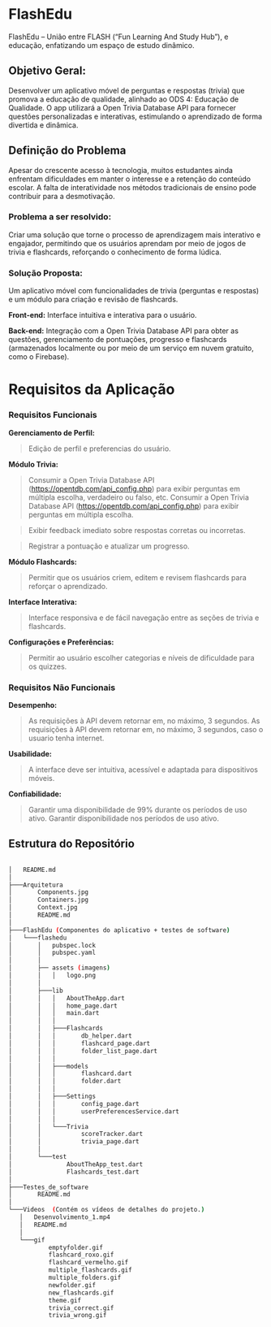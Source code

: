# FlashEdu
 FlashEdu – União entre FLASH (“Fun Learning And Study Hub”), e educação, enfatizando um espaço de estudo dinâmico.
 
 
 ## Objetivo Geral:
 Desenvolver um aplicativo móvel de perguntas e respostas (trivia) que promova a educação de qualidade, alinhado ao ODS 4: Educação de Qualidade. O app utilizará a Open Trivia Database API para fornecer questões personalizadas e interativas, estimulando o aprendizado de forma divertida e dinâmica.
 
 
 ## Definição do Problema
 Apesar do crescente acesso à tecnologia, muitos estudantes ainda enfrentam dificuldades em manter o interesse e a retenção do conteúdo escolar. A falta de interatividade nos métodos tradicionais de ensino pode contribuir para a desmotivação.
 
 
 ### Problema a ser resolvido:
 Criar uma solução que torne o processo de aprendizagem mais interativo e engajador, permitindo que os usuários aprendam por meio de jogos de trivia e flashcards, reforçando o conhecimento de forma lúdica.
 
 ### Solução Proposta:
 Um aplicativo móvel com funcionalidades de trivia (perguntas e respostas) e um módulo para criação e revisão de flashcards.
 
 **Front-end:** Interface intuitiva e interativa para o usuário.
 
 **Back-end:** Integração com a Open Trivia Database API para obter as questões, gerenciamento de pontuações, progresso e flashcards (armazenados localmente ou por meio de um serviço em nuvem gratuito, como o Firebase).
 
 # Requisitos da Aplicação
 ### Requisitos Funcionais
 
 **Gerenciamento de Perfil:**
 
 > Edição de perfil e preferencias do usuário.
 
 **Módulo Trivia:**
 > Consumir a Open Trivia Database API (https://opentdb.com/api_config.php) para exibir perguntas em múltipla escolha, verdadeiro ou falso, etc.
 > Consumir a Open Trivia Database API (https://opentdb.com/api_config.php) para exibir perguntas em múltipla escolha.
 
 > Exibir feedback imediato sobre respostas corretas ou incorretas.
 
 > Registrar a pontuação e atualizar um progresso.
 
 **Módulo Flashcards:**
 
 > Permitir que os usuários criem, editem e revisem flashcards para reforçar o aprendizado.
 
 **Interface Interativa:**
 
 > Interface responsiva e de fácil navegação entre as seções de trivia e flashcards.
 
 **Configurações e Preferências:**
 
 > Permitir ao usuário escolher categorias e níveis de dificuldade para os quizzes.
 
 ### Requisitos Não Funcionais
 **Desempenho:**
 
 > As requisições à API devem retornar em, no máximo, 3 segundos.
 > As requisições à API devem retornar em, no máximo, 3 segundos, caso o usuario tenha internet.
 
 **Usabilidade:**
 
 > A interface deve ser intuitiva, acessível e adaptada para dispositivos móveis.
 
 **Confiabilidade:**
 
 > Garantir uma disponibilidade de 99% durante os períodos de uso ativo.
 > Garantir disponibilidade nos períodos de uso ativo.
 
 ## Estrutura do Repositório
 
 ```bash

│   README.md
│
├───Arquitetura
│       Components.jpg
│       Containers.jpg
│       Context.jpg
│       README.md
│
├───FlashEdu (Componentes do aplicativo + testes de software)
│   └───flashedu
│       │   pubspec.lock
│       │   pubspec.yaml
│       │
│       ├── assets (imagens)
│       │   │   logo.png
│       │
│       ├───lib
│       │   │   AboutTheApp.dart
│       │   │   home_page.dart
│       │   │   main.dart
│       │   │
│       │   ├───Flashcards
│       │   │       db_helper.dart
│       │   │       flashcard_page.dart
│       │   │       folder_list_page.dart
│       │   │
│       │   ├───models
│       │   │       flashcard.dart
│       │   │       folder.dart
│       │   │
│       │   ├───Settings
│       │   │       config_page.dart
│       │   │       userPreferencesService.dart
│       │   │
│       │   └───Trivia
│       │           scoreTracker.dart
│       │           trivia_page.dart
│       │
│       └───test
│               AboutTheApp_test.dart
│               Flashcards_test.dart
│
├───Testes_de_software
│       README.md
│
└───Videos  (Contém os vídeos de detalhes do projeto.)
    │   Desenvolvimento_1.mp4
    │   README.md
    │
    └───gif
            emptyfolder.gif
            flashcard_roxo.gif
            flashcard_vermelho.gif
            multiple_flashcards.gif
            multiple_folders.gif
            newfolder.gif
            new_flashcards.gif
            theme.gif
            trivia_correct.gif
            trivia_wrong.gif
```
